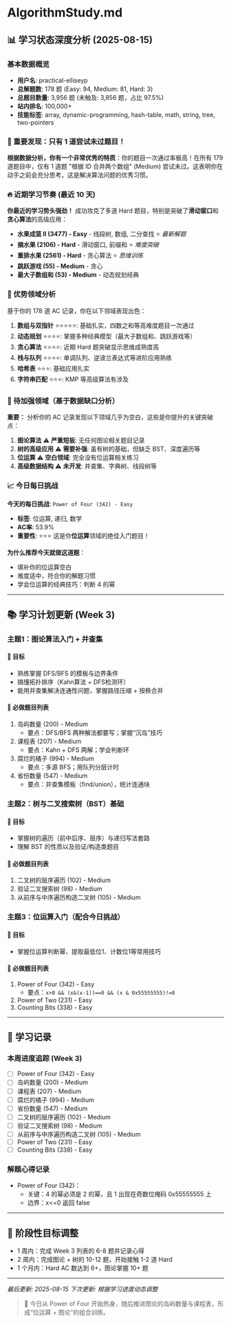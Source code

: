 # AlgorithmStudy.md

## 📊 学习状态深度分析 (2025-08-15)

### 基本数据概览

- **用户名**: practical-elliseyp  
- **总解题数**: 178 题 (Easy: 94, Medium: 81, Hard: 3)
- **总题目数量**: 3,956 题 (未触及: 3,856 题，占比 97.5%)
- **站内排名**: 100,000+
- **技能标签**: array, dynamic-programming, hash-table, math, string, tree, two-pointers

### 🚨 重要发现：只有 1 道尝试未过题目！

**根据数据分析，你有一个非常优秀的特质**：你的题目一次通过率极高！在所有 179 道题目中，仅有 1 道题 "根据 ID 合并两个数组" (Medium) 尝试未过。这表明你在动手之前会充分思考，这是解决算法问题的优秀习惯。

### 🔥 近期学习节奏 (最近 10 天)

**你最近的学习势头强劲！** 成功攻克了多道 Hard 题目，特别是突破了**滑动窗口**和**贪心算法**的高级应用：

- **水果成篮 II (3477) - Easy** - 线段树, 数组, 二分查找 ⭐ *最新解题*
- **摘水果 (2106) - Hard** - 滑动窗口, 前缀和 ⭐ *难度突破*
- **重排水果 (2561) - Hard** - 贪心算法 ⭐ *思维训练*
- **跳跃游戏 (55) - Medium** - 贪心
- **最大子数组和 (53) - Medium** - 动态规划经典

### 💪 优势领域分析

基于你的 178 道 AC 记录，你在以下领域表现出色：

1. **数组与双指针** ⭐⭐⭐⭐⭐: 基础扎实，四数之和等高难度题目一次通过
2. **动态规划** ⭐⭐⭐⭐: 掌握多种经典模型（最大子数组和、跳跃游戏等）
3. **贪心算法** ⭐⭐⭐⭐: 近期 Hard 题突破显示思维成熟度高
4. **栈与队列** ⭐⭐⭐⭐: 单调队列、逆波兰表达式等进阶应用熟练
5. **哈希表** ⭐⭐⭐: 基础应用扎实
6. **字符串匹配** ⭐⭐⭐: KMP 等高级算法有涉及

### 🎯 待加强领域（基于数据缺口分析）

**重要：** 分析你的 AC 记录发现以下领域几乎为空白，这些是你提升的关键突破点：

1. **图论算法** ⚠️ **严重短板**: 无任何图论相关题目记录
2. **树的高级应用** ⚠️ **需要补强**: 虽有树的基础，但缺乏 BST、深度遍历等
3. **位运算** ⚠️ **空白领域**: 完全没有位运算相关练习
4. **高级数据结构** ⚠️ **未开发**: 并查集、字典树、线段树等

### 📈 今日每日挑战

**今天的每日挑战**: `Power of Four (342) - Easy`
- **标签**: 位运算, 递归, 数学
- **AC率**: 53.9%
- **重要性**: ⭐⭐⭐ 这是你**位运算**领域的绝佳入门题目！

**为什么推荐今天就做这道题**：
- 填补你的位运算空白
- 难度适中，符合你的解题习惯
- 学会位运算的经典技巧：判断 4 的幂

---

## 📚 学习计划更新 (Week 3)

### 主题1：图论算法入门 + 并查集

#### 🎯 目标
- 熟练掌握 DFS/BFS 的模板与边界条件
- 搞懂拓扑排序（Kahn算法 + DFS检测环）
- 能用并查集解决连通性问题，掌握路径压缩 + 按秩合并

#### 📝 必做题目列表
1. 岛屿数量 (200) - Medium  
   - 要点：DFS/BFS 两种解法都要写；掌握“沉岛”技巧
2. 课程表 (207) - Medium  
   - 要点：Kahn + DFS 两解；学会判断环
3. 腐烂的橘子 (994) - Medium  
   - 要点：多源 BFS；用队列分层计时
4. 省份数量 (547) - Medium  
   - 要点：并查集模板（find/union），统计连通块

### 主题2：树与二叉搜索树（BST）基础

#### 🎯 目标
- 掌握树的遍历（前中后序、层序）与递归写法套路
- 理解 BST 的性质以及验证/构造类题目

#### 📝 必做题目列表
1. 二叉树的层序遍历 (102) - Medium  
2. 验证二叉搜索树 (98) - Medium  
3. 从前序与中序遍历构造二叉树 (105) - Medium  

### 主题3：位运算入门（配合今日挑战）

#### 🎯 目标
- 掌握位运算判断幂、提取最低位1、计数位1等常用技巧

#### 📝 必做题目列表
1. Power of Four (342) - Easy  
   - 要点：`x>0 && (x&(x-1))==0 && (x & 0x55555555)!=0`
2. Power of Two (231) - Easy  
3. Counting Bits (338) - Easy  

---

## 📝 学习记录

### 本周进度追踪 (Week 3)

- [ ] Power of Four (342) - Easy
- [ ] 岛屿数量 (200) - Medium
- [ ] 课程表 (207) - Medium
- [ ] 腐烂的橘子 (994) - Medium
- [ ] 省份数量 (547) - Medium
- [ ] 二叉树的层序遍历 (102) - Medium
- [ ] 验证二叉搜索树 (98) - Medium
- [ ] 从前序与中序遍历构造二叉树 (105) - Medium
- [ ] Power of Two (231) - Easy
- [ ] Counting Bits (338) - Easy

### 解题心得记录

- Power of Four (342)：
  - 关键：4 的幂必须是 2 的幂，且 1 出现在奇数位掩码 0x55555555 上
  - 边界：x<=0 返回 false

---

## 🎯 阶段性目标调整

- 1 周内：完成 Week 3 列表的 6-8 题并记录心得
- 2 周内：完成图论 + 树的 10-12 题，开始接触 1-2 道 Hard
- 1 个月内：Hard AC 数达到 6+，图论掌握 10+ 题

---

_最后更新: 2025-08-15_
_下次更新: 根据学习进度动态调整_

> 💪 今日从 Power of Four 开始热身，随后推进图论的岛屿数量与课程表，形成“位运算 + 图论”的组合训练。
